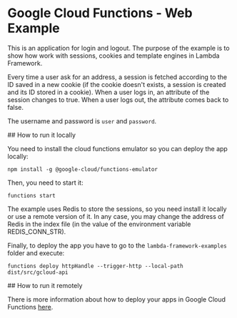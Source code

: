 # Google Cloud Functions - Web Example

This is an application for login and logout. The purpose of the example is
to show how work with sessions, cookies and template engines in Lambda Framework.

Every time a user ask for an address, a session is fetched according to the ID
saved in a new cookie (if the cookie doesn't exists, a session is created and its
ID stored in a cookie). When a user logs in, an attribute of the session
changes to true. When a user logs out, the attribute comes back to false.

The username and password is `user` and `password`.

## How to run it locally

You need to install the cloud functions emulator so you can deploy the app locally:

```
npm install -g @google-cloud/functions-emulator
```

Then, you need to start it:

```
functions start
```

The example uses Redis to store the sessions, so you need install it locally or
use a remote version of it. In any case, you may change the address of Redis in
 the index file (in the value of the environment variable REDIS_CONN_STR).

Finally, to deploy the app you have to go to the `lambda-framework-examples` folder and execute:

```
functions deploy httpHandle --trigger-http --local-path dist/src/gcloud-api
```

## How to run it remotely

There is more information about how to deploy your apps in Google Cloud Functions [here](https://cloud.google.com/functions/docs/deploying/).
